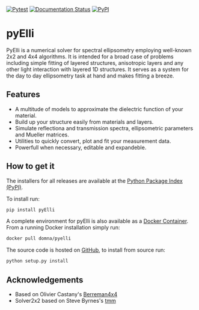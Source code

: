 [![Pytest](https://github.com/PyEllips/pyElli/actions/workflows/pytest.yml/badge.svg)](https://github.com/PyEllips/pyElli/actions/workflows/pytest.yml) [![Documentation Status](https://readthedocs.org/projects/pyelli/badge/?version=latest)](https://pyelli.readthedocs.io/en/latest/?badge=latest) [![PyPI](https://img.shields.io/pypi/v/pyElli)](https://pypi.org/project/pyElli/)


# pyElli
PyElli is a numerical solver for spectral ellipsometry employing well-known 2x2 and 4x4 algorithms.
It is intended for a broad case of problems including simple fitting of layered structures, anisotropic layers and any other light interaction with layered 1D structures.
It serves as a system for the day to day ellipsometry task at hand and makes fitting a breeze.

## Features
- A multitude of models to approximate the dielectric function of your material.
- Build up your structure easily from materials and layers.
- Simulate reflectiona and transmission spectra, ellipsometric parameters and Mueller matrices.
- Utilities to quickly convert, plot and fit your measurement data.
- Powerfull when necessary, editable and expandeble.

## How to get it
The installers for all releases are available at the [Python Package Index (PyPI)](https://pypi.org/project/pyElli/).

To install run:
```sh
pip install pyElli
```

A complete environment for pyElli is also available as a [Docker Container](https://hub.docker.com/r/domna/pyelli).
From a running Docker installation simply run:
```sh
docker pull domna/pyelli
```

The source code is hosted on [GitHub](https://github.com/PyEllips/pyElli), to install from source run:
```sh
python setup.py install
```

## Acknowledgements
- Based on Olivier Castany's [Berreman4x4](https://github.com/Berreman4x4/Berreman4x4)
- Solver2x2 based on Steve Byrnes's [tmm](https://github.com/sbyrnes321/tmm)